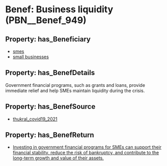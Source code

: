 # Benef: __Business liquidity__ (PBN__Benef_949)

## Property: has_Beneficiary

* [smes](../Stakeholder/PBN__Stakeholder_370)
* [small businesses](../Stakeholder/PBN__Stakeholder_371)

## Property: has_BenefDetails

Government financial programs, such as grants and loans, provide immediate relief and help SMEs maintain liquidity during the crisis.

## Property: has_BenefSource

* [thukral_covid19_2021](../Article/PBN__Article_194)

## Property: has_BenefReturn

* [Investing in government financial programs for SMEs can support their financial stability, reduce the risk of bankruptcy, and contribute to the long-term growth and value of their assets.](../BenefReturn/PBN__BenefReturn_1043)

